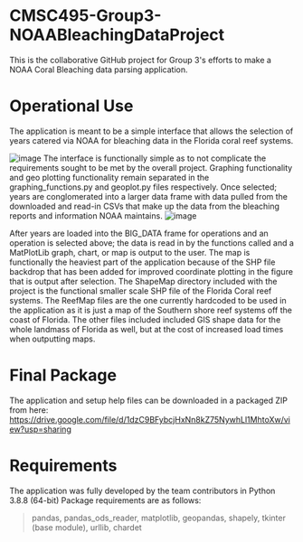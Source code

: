 # CMSC495-Group3-NOAABleachingDataProject
 This is the collaborative GitHub project for Group 3's efforts to make a NOAA Coral Bleaching data parsing application.
 
 
# Operational Use
The application is meant to be a simple interface that allows the selection of years catered via NOAA for bleaching data in the Florida coral reef systems.
 
![image](https://user-images.githubusercontent.com/23240385/145102723-a9d4f25d-b8f1-4b86-9a28-15a09d8d7880.png)
The interface is functionally simple as to not complicate the requirements sought to be met by the overall project. Graphing functionality and geo plotting functionality remain separated in the graphing_functions.py and geoplot.py files respectively.
Once selected; years are conglomerated into a larger data frame with data pulled from the downloaded and read-in CSVs that make up the data from the bleaching reports and information NOAA maintains.
![image](https://user-images.githubusercontent.com/23240385/145103080-4c2b56f8-a9b8-4e96-aea4-c36458435a76.png)

After years are loaded into the BIG_DATA frame for operations and an operation is selected above; the data is read in by the functions called and a MatPlotLib graph, chart, or map is output to the user.
The map is functionally the heaviest part of the application because of the SHP file backdrop that has been added for improved coordinate plotting in the figure that is output after selection.
The ShapeMap directory included with the project is the functional smaller scale SHP file of the Florida Coral reef systems.
The ReefMap files are the one currently hardcoded to be used in the application as it is just a map of the Southern shore reef systems off the coast of Florida.
The other files included included GIS shape data for the whole landmass of Florida as well, but at the cost of increased load times when outputting maps.


# Final Package
The application and setup help files can be downloaded in a packaged ZIP from here: https://drive.google.com/file/d/1dzC9BFybcjHxNn8kZ75NywhLl1MhtoXw/view?usp=sharing


# Requirements
The application was fully developed by the team contributors in Python 3.8.8 (64-bit)
Package requirements are as follows:
 > pandas,
 > pandas_ods_reader,
 > matplotlib,
 > geopandas,
 > shapely,
 > tkinter (base module),
 > urllib,
 > chardet
